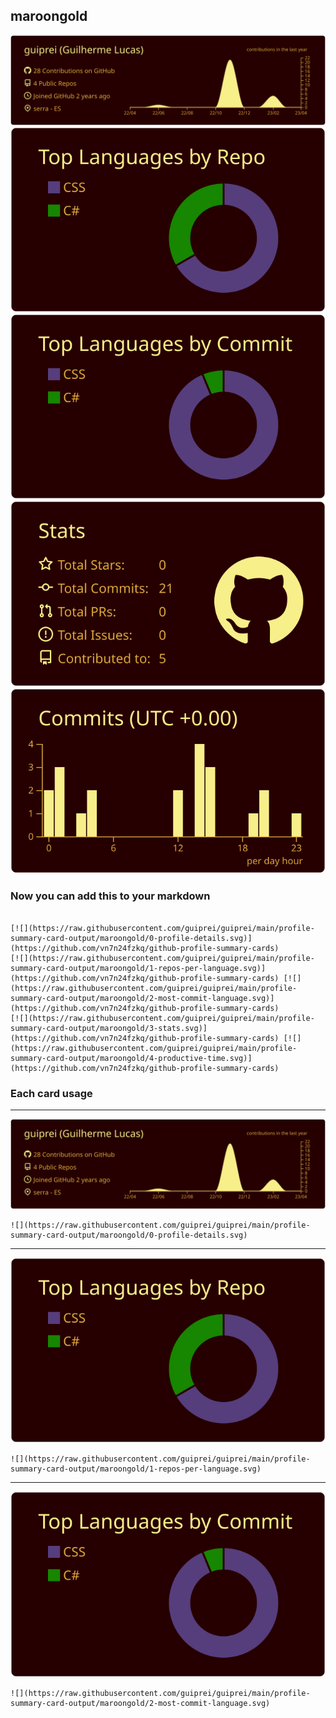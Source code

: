## maroongold

[![](./0-profile-details.svg)](https://github.com/vn7n24fzkq/github-profile-summary-cards)
[![](./1-repos-per-language.svg)](https://github.com/vn7n24fzkq/github-profile-summary-cards) [![](./2-most-commit-language.svg)](https://github.com/vn7n24fzkq/github-profile-summary-cards)
[![](./3-stats.svg)](https://github.com/vn7n24fzkq/github-profile-summary-cards) [![](./4-productive-time.svg)](https://github.com/vn7n24fzkq/github-profile-summary-cards)
### Now you can add this to your markdown
```

[![](https://raw.githubusercontent.com/guiprei/guiprei/main/profile-summary-card-output/maroongold/0-profile-details.svg)](https://github.com/vn7n24fzkq/github-profile-summary-cards)
[![](https://raw.githubusercontent.com/guiprei/guiprei/main/profile-summary-card-output/maroongold/1-repos-per-language.svg)](https://github.com/vn7n24fzkq/github-profile-summary-cards) [![](https://raw.githubusercontent.com/guiprei/guiprei/main/profile-summary-card-output/maroongold/2-most-commit-language.svg)](https://github.com/vn7n24fzkq/github-profile-summary-cards)
[![](https://raw.githubusercontent.com/guiprei/guiprei/main/profile-summary-card-output/maroongold/3-stats.svg)](https://github.com/vn7n24fzkq/github-profile-summary-cards) [![](https://raw.githubusercontent.com/guiprei/guiprei/main/profile-summary-card-output/maroongold/4-productive-time.svg)](https://github.com/vn7n24fzkq/github-profile-summary-cards)

```

### Each card usage
---

![](./0-profile-details.svg)

```
![](https://raw.githubusercontent.com/guiprei/guiprei/main/profile-summary-card-output/maroongold/0-profile-details.svg)
```

    

---

![](./1-repos-per-language.svg)

```
![](https://raw.githubusercontent.com/guiprei/guiprei/main/profile-summary-card-output/maroongold/1-repos-per-language.svg)
```

    

---

![](./2-most-commit-language.svg)

```
![](https://raw.githubusercontent.com/guiprei/guiprei/main/profile-summary-card-output/maroongold/2-most-commit-language.svg)
```

    
